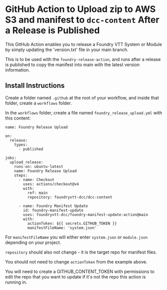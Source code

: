 # GitHub Action to Upload zip to AWS S3 and manifest to `dcc-content` After a Release is Published

This GitHub Action enables you to release a Foundry VTT System or Module by simply updating the 'version.txt' file in your main branch.

This is to be used with the `foundry-release-action`, and runs after a release is published to copy the manifest into main with the latest version information.

## Install Instructions

Create a folder named `.github` at the root of your workflow, and inside that folder, create a `workflows` folder.

In the `workflows` folder, create a file named `foundry_release_upload.yml` with this content:

```
name: Foundry Release Upload

on:
  release:
    types:
      - published

jobs:
  upload_release:
    runs-on: ubuntu-latest
    name: Foundry Release Upload
    steps:
      - name: Checkout
        uses: actions/checkout@v4
        with:
          ref: main
          repository: foundryvtt-dcc/dcc-content

      - name: Foundry Manifest Update
        id: foundry-manifest-update
        uses: foundryvtt-dcc/foundry-manifest-update-action@main
        with:
          actionToken: ${{ secrets.GITHUB_TOKEN }}
          manifestFileName: 'system.json'
```

For `manifestFileName` you will either enter `system.json` or `module.json` depending on your project.

`repository` should also not change - it is the target repo for manifest files.

You should not need to change `actionToken` from the example above.

You will need to create a GITHUB_CONTENT_TOKEN with permissions to edit the repo that you want to update if it's not the repo this action is running in.
